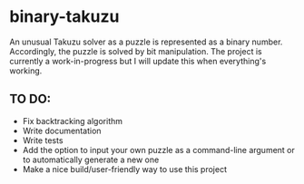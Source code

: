 # binary-takuzu
An unusual Takuzu solver as a puzzle is represented as a binary number. Accordingly, the puzzle is solved by bit manipulation. The project is currently a work-in-progress but I will update this when everything's working.

## TO DO:
- Fix backtracking algorithm
- Write documentation
- Write tests
- Add the option to input your own puzzle as a command-line argument or to automatically generate a new one
- Make a nice build/user-friendly way to use this project
